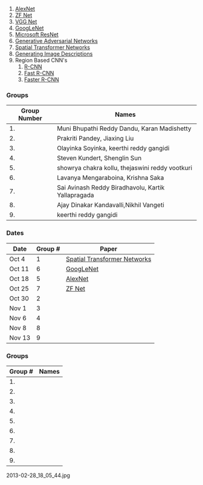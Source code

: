 1. [AlexNet](https://papers.nips.cc/paper/4824-imagenet-classification-with-deep-convolutional-neural-networks.pdf)
1. [ZF Net](https://arxiv.org/pdf/1311.2901v3.pdf)
1. [VGG Net](http://arxiv.org/pdf/1409.1556v6.pdf)
1. [GoogLeNet](http://www.cv-foundation.org/openaccess/content_cvpr_2015/papers/Szegedy_Going_Deeper_With_2015_CVPR_paper.pdf)
1. [Microsoft ResNet ](https://arxiv.org/pdf/1512.03385v1.pdf)
1. [Generative Adversarial Networks ](https://arxiv.org/pdf/1406.2661v1.pdf)
1. [Spatial Transformer Networks ](https://arxiv.org/pdf/1506.02025.pdf)
1. [Generating Image Descriptions](https://arxiv.org/pdf/1412.2306v2.pdf)
1. Region Based CNN's
    1. [R-CNN](https://arxiv.org/pdf/1311.2524v5.pdf)
    1. [Fast R-CNN](https://arxiv.org/pdf/1504.08083.pdf)
    1. [Faster R-CNN](http://arxiv.org/pdf/1506.01497v3.pdf)


### Groups

| Group Number | Names                                              |
|--------------|----------------------------------------------------|
| 1.           | Muni Bhupathi Reddy Dandu, Karan Madishetty        |
| 2.           | Prakriti Pandey, Jiaxing Liu                       |
| 3.           | Olayinka Soyinka, keerthi reddy gangidi            |
| 4.           | Steven Kundert, Shenglin Sun                       |
| 5.           | showrya chakra kollu, thejaswini reddy vootkuri    |
| 6.           | Lavanya Mengaraboina, Krishna Saka                 |
| 7.           | Sai Avinash Reddy Biradhavolu, Kartik Yallapragada |
| 8.           | Ajay Dinakar Kandavalli,Nikhil Vangeti             |
| 9.           | keerthi reddy gangidi                              |


### Dates


| Date   | Group # | Paper |
|--------|---------|-------|
| Oct 4  | 1       |  [Spatial Transformer Networks ](https://arxiv.org/pdf/1506.02025.pdf)    |
| Oct 11 | 6       |   [GoogLeNet](http://www.cv-foundation.org/openaccess/content_cvpr_2015/papers/Szegedy_Going_Deeper_With_2015_CVPR_paper.pdf)    |
| Oct 18 | 5       |  [AlexNet](https://papers.nips.cc/paper/4824-imagenet-classification-with-deep-convolutional-neural-networks.pdf)     |
| Oct 25 | 7       | [ZF Net](https://arxiv.org/pdf/1311.2901v3.pdf)      |
| Oct 30 | 2       |       |
| Nov 1  | 3       |       |
| Nov 6  | 4       |       |
| Nov 8  | 8       |       |
| Nov 13 | 9       |       |

### Groups

| Group # | Names |
|---------|-------|
| 1.      |       |
| 2.      |       |
| 3.      |       |
| 4.      |       |
| 5.      |       |
| 6.      |       |
| 7.      |       |
| 8.      |       |
| 9.      |       |


2013-02-28_18_05_44.jpg
